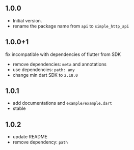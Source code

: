 ## 1.0.0

- Initial version.
- rename the package name from `api` to `simple_http_api`

## 1.0.0+1

fix incompatible with dependencies of flutter from SDK

- remove dependencies: `meta` and annotations
- use dependencies: `path: any`
- change min dart SDK to `2.18.0`

## 1.0.1

- add documentations and `example/example.dart`
- stable

## 1.0.2

- update README
- remove dependency: `path`
